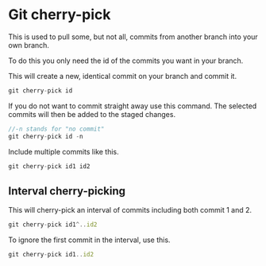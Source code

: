 
# Git cherry-pick
This is used to pull some, but not all, commits from another branch into your own branch.

To do this you only need the id of the commits you want in your branch.

This will create a new, identical commit on your branch and commit it.
```js
git cherry-pick id
```
If you do not want to commit straight away use this command. The selected commits will then be added to the staged changes.
```js
//-n stands for "no commit"
git cherry-pick id -n
```

Include multiple commits like this.
```js
git cherry-pick id1 id2
```

## Interval cherry-picking
This will cherry-pick an interval of commits including both commit 1 and 2.
```js
git cherry-pick id1^..id2
```

To ignore the first commit in the interval, use this.
```js
git cherry-pick id1..id2
```
